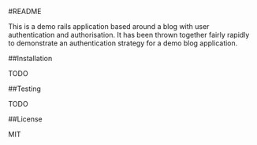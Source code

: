 #README

This is a demo rails application based around a blog with user authentication and authorisation. It has been thrown together fairly rapidly to demonstrate an authentication strategy for a demo blog application. 

##Installation

TODO

##Testing

TODO

##License

MIT
